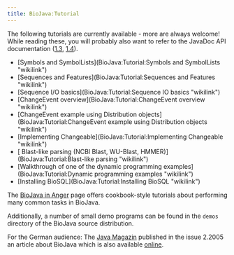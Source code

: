 ```yaml
---
title: BioJava:Tutorial
---
```


The following tutorials are currently available - more are always
welcome! While reading these, you will probably also want to refer to
the JavaDoc API documentation
([1.3](http://www.biojava.org/docs/api/index.html),
[1.4](http://www.biojava.org/docs/api14/index.html)).

-   [Symbols and
    SymbolLists](BioJava:Tutorial:Symbols and SymbolLists "wikilink")
-   [Sequences and
    Features](BioJava:Tutorial:Sequences and Features "wikilink")
-   [Sequence I/O
    basics](BioJava:Tutorial:Sequence IO basics "wikilink")
-   [ChangeEvent
    overview](BioJava:Tutorial:ChangeEvent overview "wikilink")
-   [ChangeEvent example using Distribution
    objects](BioJava:Tutorial:ChangeEvent example using Distribution objects "wikilink")
-   [Implementing
    Changeable](BioJava:Tutorial:Implementing Changeable "wikilink")
-   [ Blast-like parsing (NCBI Blast, WU-Blast,
    HMMER)](BioJava:Tutorial:Blast-like parsing "wikilink")
-   [Walkthrough of one of the dynamic programming
    examples](BioJava:Tutorial:Dynamic programming examples "wikilink")
-   [Installing BioSQL](BioJava:Tutorial:Installing BioSQL "wikilink")

The [BioJava in Anger](BioJava:Cookbook "wikilink") page offers
cookbook-style tutorials about performing many common tasks in BioJava.

Additionally, a number of small demo programs can be found in the
`demos` directory of the BioJava source distribution.

For the German audience: The [Java Magazin](http://www.java-magazin.de/)
published in the issue 2.2005 an article about BioJava which is also
available
[online](http://www.biojava.org/presentations/JM_2.05_20-23.pdf).
